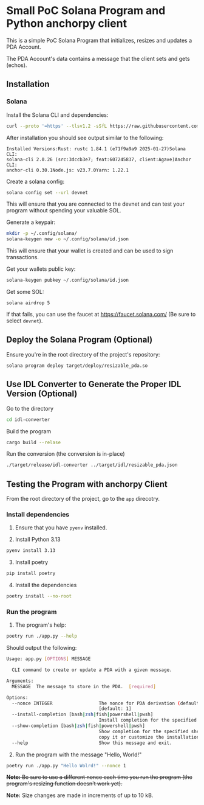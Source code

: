 # Small PoC Solana Program and Python anchorpy client

This is a simple PoC Solana Program that initializes, resizes and updates a PDA
Account.

The PDA Account's data contains a message that the client sets and gets (echos).

## Installation

### Solana

Install the Solana CLI and dependencies:

```sh
curl --proto '=https' --tlsv1.2 -sSfL https://raw.githubusercontent.com/solana-developers/solana-install/main/install.sh | bash
```

After installation you should see output similar to the following:

```
Installed Versions:Rust: rustc 1.84.1 (e71f9a9a9 2025-01-27)Solana CLI:
solana-cli 2.0.26 (src:3dccb3e7; feat:607245837, client:Agave)Anchor CLI:
anchor-cli 0.30.1Node.js: v23.7.0Yarn: 1.22.1
```

Create a solana config:

```sh
solana config set --url devnet
```

This will ensure that you are connected to the devnet and can test your program
without spending your valuable SOL.

Generate a keypair:
```sh
mkdir -p ~/.config/solana/
solana-keygen new -o ~/.config/solana/id.json
```

This will ensure that your wallet is created and can be used to sign
transactions.

Get your wallets public key:

```sh
solana-keygen pubkey ~/.config/solana/id.json
```

Get some SOL:

```
solana airdrop 5
```

If that fails, you can use the faucet at https://faucet.solana.com/ (Be sure to
select `devnet`).

## Deploy the Solana Program (Optional)

Ensure you're in the root directory of the project's repository:

```
solana program deploy target/deploy/resizable_pda.so
```

## Use IDL Converter to Generate the Proper IDL Version (Optional)

Go to the directory

```sh
cd idl-converter
```

Build the program

```sh
cargo build --relase
```

Run the conversion (the conversion is in-place)

```sh
./target/release/idl-converter ../target/idl/resizable_pda.json
```

## Testing the Program with anchorpy Client

From the root directory of the project, go to the `app` direcotry.

### Install dependencies

1. Ensure that you have `pyenv` installed.

2. Install Python 3.13

```sh
pyenv install 3.13
```

3. Install poetry

```sh
pip install poetry
```

4. Install the dependencies

```sh
poetry install --no-root
```

### Run the program

1. The program's help:

```sh
poetry run ./app.py --help
```

Should output the following:

```sh
Usage: app.py [OPTIONS] MESSAGE

  CLI command to create or update a PDA with a given message.

Arguments:
  MESSAGE  The message to store in the PDA.  [required]

Options:
  --nonce INTEGER                 The nonce for PDA derivation (default: 1).
                                  [default: 1]
  --install-completion [bash|zsh|fish|powershell|pwsh]
                                  Install completion for the specified shell.
  --show-completion [bash|zsh|fish|powershell|pwsh]
                                  Show completion for the specified shell, to
                                  copy it or customize the installation.
  --help                          Show this message and exit.
```

2. Run the program with the message "Hello, World!"

```sh
poetry run ./app.py "Hello Wolrd!" --nonce 1
```

~~**Note:** Be sure to use a different nonce each time you run the program (the
program's resizing function doesn't work yet).~~

**Note:** Size changes are made in increments of up to 10 kB.
